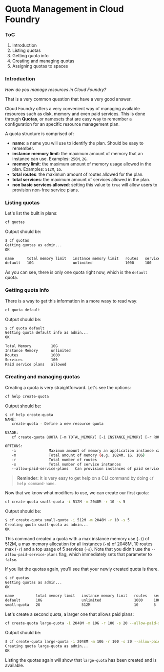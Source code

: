 # Quota Management in Cloud Foundry

### ToC

1. Introduction
2. Listing quotas
3. Getting quota info
4. Creating and managing quotas
5. Assigning quotas to spaces

### Introduction

*How do you manage resources in Cloud Foundry?*

That is a very common question that have a very good answer.

Cloud Foundry offers a very convenient way of managing available resources such as disk, memory and even paid services.
This is done through **Quotas**, or namesets that are easy way to remember a configuration for an specific resource management plan.

A quota structure is comprised of:

* **name**: a name you will use to identify the plan. Should be easy to remember.
* **instance memory limit**: the maximum amount of memory that an instance can use. Examples: `256M`, `2G`.
* **memory limit**: the maximum amount of memory usage allowed in the plan. Examples: `512M`, `1G`.
* **total routes**: the maximum amount of routes allowed for the plan.
* **total services**: the maximum amount of services allowed in the plan.
* **non basic services allowed**: setting this value to `true` will allow users to provision non-free service plans.

### Listing quotas

Let's list the built in plans:

```sh
cf quotas
```

Output should be:

```sh
$ cf quotas
Getting quotas as admin...
OK

name      total memory limit   instance memory limit   routes   service instances   paid service plans   
default   10G                  unlimited               1000     100                 allowed   
```

As you can see, there is only one quota right now, which is the `default` quota.

### Getting quota info

There is a way to get this information in a more wasy to read way:

```sh
cf quota default
```

Output should be:

```sh
$ cf quota default
Getting quota default info as admin...
OK

Total Memory         10G   
Instance Memory      unlimited   
Routes               1000   
Services             100   
Paid service plans   allowed
```

### Creating and managing quotas

Creating a quota is very straightforward. Let's see the options:

```sh
cf help create-quota
```

Output should be:

```sh
$ cf help create-quota
NAME:
   create-quota - Define a new resource quota

USAGE:
   cf create-quota QUOTA [-m TOTAL_MEMORY] [-i INSTANCE_MEMORY] [-r ROUTES] [-s SERVICE_INSTANCES] [--allow-paid-service-plans]

OPTIONS:
   -i 				Maximum amount of memory an application instance can have (e.g. 1024M, 1G, 10G). -1 represents an unlimited amount.
   -m 				Total amount of memory (e.g. 1024M, 1G, 10G)
   -r 				Total number of routes
   -s 				Total number of service instances
   --allow-paid-service-plans	Can provision instances of paid service plans
```

> **Reminder:** It is very easy to get help on a CLI command by doing `cf help command-name`.

Now that we know what modifiers to use, we can create our first quota:

```sh
cf create-quota small-quota -i 512M -m 2048M -r 10 -s 5
```

Output should be:

```sh
$ cf create-quota small-quota -i 512M -m 2048M -r 10 -s 5
Creating quota small-quota as admin...
OK
```

This command created a quota with a max instance memory use (`-i`) of 512M, a max memory allocation for all instances (`-m`) of 2048M, 10 routes max (`-r`) and a top usage of 5 services (`-s`). Note that you didn't use the `--allow-paid-service-plans` flag, which immediately sets that parameter to `false`.

If you list the quotas again, you'll see that your newly created quota is there.

```sh
$ cf quotas
Getting quotas as admin...
OK

name          total memory limit   instance memory limit   routes   service instances   paid service plans   
default       10G                  unlimited               1000     100                 allowed   
small-quota   2G                   512M                    10       5                   disallowed
```

Let's create a second quota, a larger one that allows paid plans:

```sh
cf create-quota large-quota -i 2048M -m 10G -r 100 -s 20 --allow-paid-service-plans
```

Output should be:

```sh
$ cf create-quota large-quota -i 2048M -m 10G -r 100 -s 20 --allow-paid-service-plans
Creating quota large-quota as admin...
OK
```

Listing the quotas again will show that `large-quota` has been created and is available.
